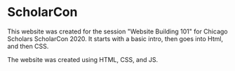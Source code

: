 # ScholarCon

This website was created for the session "Website Building 101" for Chicago Scholars ScholarCon 2020. It starts with a basic intro, then goes into Html, and then CSS.

The website was created using HTML, CSS, and JS.
